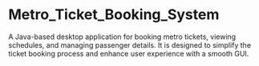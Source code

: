 # Metro_Ticket_Booking_System
A Java-based desktop application for booking metro tickets, viewing schedules, and managing passenger details. It is designed to simplify the ticket booking process and enhance user experience with a smooth GUI.
